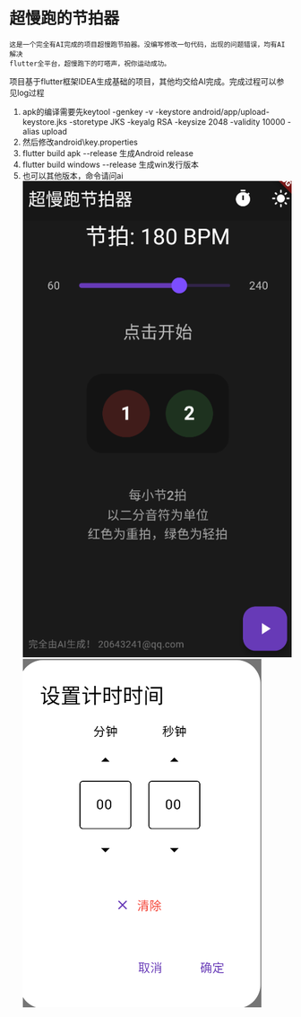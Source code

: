 # 超慢跑的节拍器

    这是一个完全有AI完成的项目超慢跑节拍器。没编写修改一句代码，出现的问题错误，均有AI解决
    flutter全平台，超慢跑下的叮嗒声，祝你运动成功。

项目基于flutter框架IDEA生成基础的项目，其他均交给AI完成。完成过程可以参见log过程
1. apk的编译需要先keytool -genkey -v -keystore android/app/upload-keystore.jks -storetype JKS -keyalg RSA -keysize 2048 -validity 10000 -alias upload
2. 然后修改android\key.properties
3. flutter build apk --release 生成Android release
4. flutter build windows --release 生成win发行版本
5. 也可以其他版本，命令请问ai
   ![img.png](img.png)
![img_1.png](img_1.png)